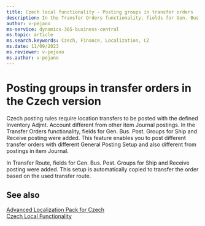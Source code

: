 ```yaml
---
title: Czech local functionality - Posting groups in transfer orders
description: In the Transfer Orders functionality, fields for Gen. Bus. Post. Groups for Ship and Receive posting were added.
author: v-pejano
ms-service: dynamics-365-business-central
ms.topic: article
ms.search.keywords: Czech, Finance, Localization, CZ
ms.date: 11/09/2023
ms.reviewer: v-pejano
ms.author: v-pejano
---
```


# Posting groups in transfer orders in the Czech version
Czech posting rules require location transfers to be posted with the defined Inventory Adjmt. Account different from other item Journal postings.
In the Transfer Orders functionality, fields for Gen. Bus. Post. Groups for Ship and Receive posting were added. This feature enables you to post different transfer orders with different General Posting Setup and also different from postings in item Journal.

In Transfer Route, fields for Gen. Bus. Post. Groups for Ship and Receive posting were added. This setup is automatically copied to transfer the order based on the used transfer route.

## See also

[Advanced Localization Pack for Czech](ui-extensions-advanced-localization-pack-cz.md)  
[Czech Local Functionality](czech-local-functionality.md)  
